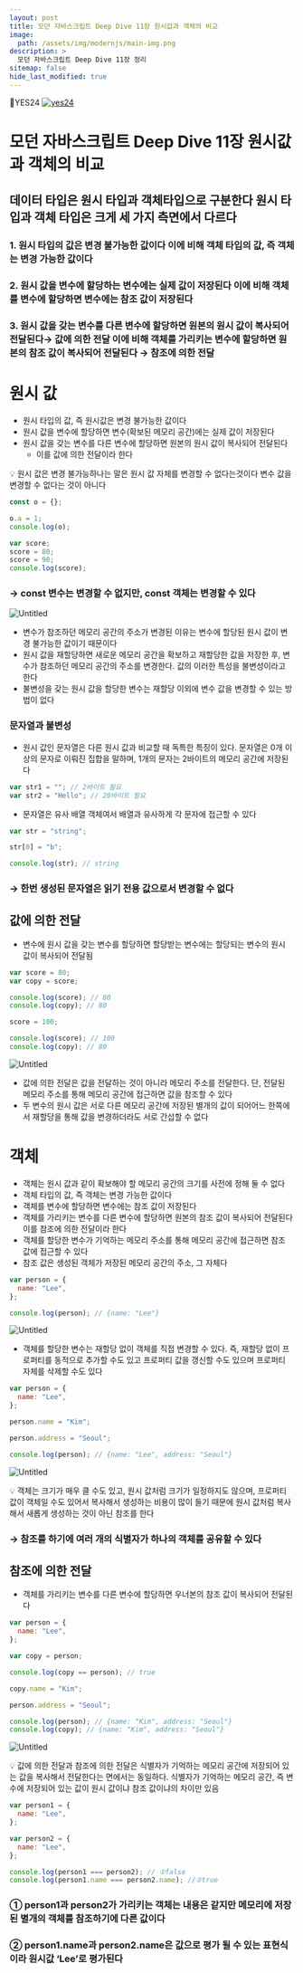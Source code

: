 ```yaml
---
layout: post
title: 모던 자바스크립트 Deep Dive 11장 원시값과 객체의 비교
image:
  path: /assets/img/modernjs/main-img.png
description: >
  모던 자바스크립트 Deep Dive 11장 정리
sitemap: false
hide_last_modified: true
---
```


📘YES24
[![yes24](/assets/img/modernjs/yes24.png)](http://www.yes24.com/Product/Goods/92742567)

# 모던 자바스크립트 Deep Dive 11장 원시값과 객체의 비교

## 데이터 타입은 원시 타입과 객체타입으로 구분한다 원시 타입과 객체 타입은 크게 세 가지 측면에서 다르다

### 1. 원시 타입의 값은 변경 불가능한 값이다 이에 비해 객체 타입의 값, 즉 객체는 변경 가능한 값이다

### 2. 원시 값을 변수에 할당하는 변수에는 실제 값이 저장된다 이에 비해 객체를 변수에 할당하면 변수에는 참조 값이 저장된다

### 3. 원시 값을 갖는 변수를 다른 변수에 할당하면 원본의 원시 값이 복사되어 전달된다→ 값에 의한 전달 이에 비해 객체를 가리키는 변수에 할당하면 원본의 참조 값이 복사되어 전달된다 → 참조에 의한 전달

# 원시 값

- 원시 타입의 값, 즉 원시값은 변경 불가능한 값이다
- 원시 값을 변수에 할당하면 변수(확보된 메모리 공간)에는 실제 값이 저장된다
- 원시 값을 갖는 변수를 다른 변수에 할당하면 원본의 원시 값이 복사되어 전달된다
  - 이를 값에 의한 전달이라 한다

<aside>
💡 원시 값은 변경 불가능하나는 말은 원시 값 자체를 변경할 수 없다는것이다
변수 값을 변경할 수 없다는 것이 아니다

</aside>

```jsx
const o = {};

o.a = 1;
console.log(o);

var score;
score = 80;
score = 90;
console.log(score);
```

### → const 변수는 변경할 수 없지만, const 객체는 변경할 수 있다

![Untitled](/assets/img/modernjs/11/11-1.png)

- 변수가 참조하던 메모리 공간의 주소가 변경된 이유는 변수에 할당된 원시 값이 변경 불가능한 값이기 때문이다
- 원시 값을 재할당하면 새로운 메모리 공간을 확보하고 재할당한 값을 저장한 후, 변수가 참조하던 메모리 공간의 주소를 변경한다. 값의 이러한 특성을 불변성이라고 한다
- 불변성을 갖는 원시 값을 할당한 변수는 재할당 이외에 변수 값을 변경할 수 있는 방법이 없다

### 문자열과 불변성

- 원시 값인 문자열은 다른 원시 값과 비교할 때 독특한 특징이 있다. 문자열은 0개 이상의 문자로 이뤄진 집합을 말하며, 1개의 문자는 2바이트의 메모리 공간에 저장된다

```jsx
var str1 = ""; // 2바이트 필요
var str2 = "Hello"; // 20바이트 필요
```

- 문자열은 유사 배열 객체여서 배열과 유사하게 각 문자에 접근할 수 있다

```jsx
var str = "string";

str[0] = "b";

console.log(str); // string
```

### → 한번 생성된 문자열은 읽기 전용 값으로서 변경할 수 없다

## 값에 의한 전달

- 변수에 원시 값을 갖는 변수를 할당하면 할당받는 변수에는 할당되는 변수의 원시 값이 복사되어 전달됨

```jsx
var score = 80;
var copy = score;

console.log(score); // 80
console.log(copy); // 80

score = 100;

console.log(score); // 100
console.log(copy); // 80
```

![Untitled](/assets/img/modernjs/11/11-2.png)

- 값에 의한 전달은 값을 전달하는 것이 아니라 메모리 주소를 전달한다. 단, 전달된 메모리 주소를 통해 메모리 공간에 접근하면 값을 참조할 수 있다
- 두 변수의 원시 값은 서로 다른 메모리 공간에 저장된 별개의 값이 되어어느 한쪽에서 재할당을 통해 값을 변경하더라도 서로 간섭할 수 없다

# 객체

- 객체는 원시 값과 같이 확보해야 할 메모리 공간의 크기를 사전에 정해 둘 수 없다
- 객체 타입의 값, 즉 객체는 변경 가능한 값이다
- 객체를 변수에 할당하면 변수에는 참조 값이 저장된다
- 객체를 가리키는 변수를 다른 변수에 할당하면 원본의 참조 값이 복사되어 전달된다 이를 참조에 의한 전달이라 한다
- 객체를 할당한 변수가 기억하는 메모리 주소를 통해 메모리 공간에 접근하면 참조 값에 접근할 수 있다
- 참조 값은 생성된 객체가 저장된 메모리 공간의 주소, 그 자체다

```jsx
var person = {
  name: "Lee",
};

console.log(person); // {name: "Lee"}
```

![Untitled](/assets/img/modernjs/11/11-3.png)

- 객체를 할당한 변수는 재할당 없이 객체를 직접 변경할 수 있다. 즉, 재할당 없이 프로퍼티를 동적으로 추가할 수도 있고 프로퍼티 값을 갱신할 수도 있으며 프로퍼티 자체를 삭제할 수도 있다

```jsx
var person = {
  name: "Lee",
};

person.name = "Kim";

person.address = "Seoul";

console.log(person); // {name: "Lee", address: "Seoul"}
```

![Untitled](/assets/img/modernjs/11/11-4.png)

<aside>
💡 객체는 크기가 매우 클 수도 있고, 원시 값처럼 크기가 일정하지도 않으며, 프로퍼티 값이 객체일 수도 있어서 복사해서 생성하는 비용이 많이 들기 때문에 원시 값처럼 복사해서 새롭게 생성하는 것이 아닌 참조를 한다

</aside>

### → 참조를 하기에 여러 개의 식별자가 하나의 객체를 공유할 수 있다

## 참조에 의한 전달

- 객체를 가리키는 변수를 다른 변수에 할당하면 우너본의 참조 값이 복사되어 전달된다

```jsx
var person = {
  name: "Lee",
};

var copy = person;

console.log(copy == person); // true

copy.name = "Kim";

person.address = "Seoul";

console.log(person); // {name: "Kim", address: "Seoul"}
console.log(copy); // {name: "Kim", address: "Seoul"}
```

![Untitled](/assets/img/modernjs/11/11-5.png)

<aside>
💡 값에 의한 전달과 참조에 의한 전달은 식별자가 기억하는 메모리 공간에 저장되어 있는 값을 복사해서 전달한다는 면에서는 동일하다.
식별자가 기억하는 메모리 공간, 즉 변수에 저장되어 있는 값이 원시 값이냐 참조 값이냐의 차이만 있음

</aside>

```jsx
var person1 = {
  name: "Lee",
};

var person2 = {
  name: "Lee",
};

console.log(person1 === person2); // ①false
console.log(person1.name === person2.name); //②true
```

### ① person1과 person2가 가리키는 객체는 내용은 같지만 메모리에 저장된 별개의 객체를 참조하기에 다른 값이다

### ② person1.name과 person2.name은 값으로 평가 될 수 있는 표현식이라 원시값 ‘Lee’로 평가된다
